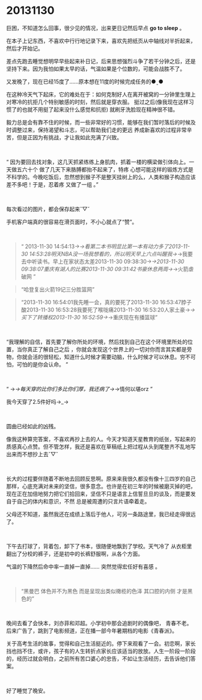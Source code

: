 # 20131130

 巨困，不知道怎么回事，很少见的情况，出来更日记然后早点 **go to sleep** 。

在本子上记东西，不喜欢中行行地记录下来，喜欢先把纸页从中轴线对半折起来，然后才开始记。

差点先跑去睡觉想明早早些起来补日记，后来思想强烈斗争了若干分钟之后，还是坚持下来。因为我怕如果太早的话，气温如果是个位数的，可能会战胜不了。

又发晚了，现在已经15度了…...原本想在11度的时候完成任务的●ˍ●

在这种冷天气下起床，它的难处在于：如何克制好人在离开被窝的一分钟里生理上对寒冷的抗拒几个特别敏感的时刻，然后就是穿衣服。 挺过之后(像我现在这样习惯了的也就不用挺了起来没什么感觉和抗拒) 就刷牙洗脸现在精神很不错。

毅力总是会有靠不住的时候，而一些非常好的习惯，能够在我们暂时落后的时候及时调整过来，保持渴望和斗志，可以帮助我们走的更远 养成新喜欢的过程非常辛苦，但是正因为有挑战，才让我如此充满了兴致。

<br/>

“ 因为要回去找对象，这几天抓紧练练上身肌肉，抓着一楼的横梁做引体向上。一天做五六十个 做了几天下来胳膊都抬不起来了，特疼 心想可能这样的锻炼方式是不科学的。今晚吃饭后，忽然想到猴子不是整天挂树上的么，人类和猴子构造应该差不多吧！于是，忍着疼 又做了一组 。”

<br/>

每次看过的图片，都会保存起来ˇ▽ˇ

手机客户端真的很容易在滑页面时，不小心就点了“赞”。

<br/>

> “ 2013-11-30 14:54:13→_→看第二本书明显比第一本有动力多了2013-11-30 14:53:28明天NBA没一场我想看的，所以明天早上六点叫醒我→_→我要去中听读书。早上在家状态太差2013-11-30 09:38:30→_→2013-11-30 09:38:07重庆有湖人的比赛2013-11-30 09:31:42书豪休息两周→_→火箭虐破网 ”

> “哈登复出火箭19记三分胜篮网”

> “2013-11-30 16:54:01我先睡一会，真的要死了2013-11-30 16:53:47脖子酸2013-11-30 16:53:28我要死了喉咙痛2013-11-30 16:53:20人家土豪→_→买下了转播权2013-11-30 16:52:59→_→重庆现在有播篮球”

<br/>

“我理解的自信，首先要了解你所处的环境，然后找到自己在这个环境里所处的位置，当你真正了解自己之后 ，你就会发现这个世界上的一切对你而言其实都是旁物，你就会活的很轻松，知道什么时候才需要动脑，什么时候才可以休息。穷不可怕，可怕的是你会认命。 ”

<br/>

“ →_→每天穿的比你们多比你们厚，我还病了→_→情何以堪orz ”

我今天穿了2.5件好吗→_→

<br/>

圆曲已经如此的凶残。

像我这种算完答案，不喜欢再抄上去的人。今天才知道天星教育的纸张，写起来的质感真心点赞。但不管怎样，我还是喜欢在草稿纸上把过程从头到尾整齐不乱地写出来而不想抄上去ˇ▽ˇ

<br/>

长大的过程要伴随着不断地去回顾反思啊。原来来我很久都没有像十三四岁的自己那样，心底充满对未来的坚信，很多意念。也许是在初三年的时候被磨灭掉的吧，现在正在加倍地努力把它们拾回来，坚信不只是语言上信誓旦旦的谈及，而是要发自于自己的体内和意识，不然 总是被周遭的只言片语牵着走。

父母还不知道，虽然我还在成绩上落后于他人，可另一条路途里，我已经走得很远了。

<br/>

下午去打球了，背着包，卸下了书本，很随便地飘到了学校。天气冷了 从衣柜里翻出了分校的裤子，还是初中的长裤舒服啊，从各个方面。

气温的下降然后命中率一直掉一直掉…… 突然觉得宏任好有喜感 。

<br/>

> “黑曼巴 体色并不为黑色 而是呈现出类似橄榄的色泽 其口腔的内侧 才是黑色的”

<br/>

晚间去看了会快本，刘亦菲和邓超。小学初中那会追剧时的偶像吧， 青春不老。后来广告了，跳到了电影频道，正在播一部今年暑期档的电影《青春派》。

关于高考生活的故事，觉得和自己生活挺近的。停下来观看了一会。初恋啊，家长挡也挡不住，或许，孩子有的人生转折点家长应该适当的放放。人生一阶段一阶段的，经历过就会明白，之前所有苦口婆心的忠告，不如让生活经历，去告诉他们答案。

<br/>

好了睡觉了晚安。